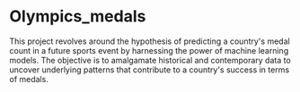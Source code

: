 # Olympics_medals
This project revolves around the hypothesis of predicting a country's medal count in a future sports event by harnessing the power of machine learning models. The objective is to amalgamate historical and contemporary data to uncover underlying patterns that contribute to a country's success in terms of medals.
